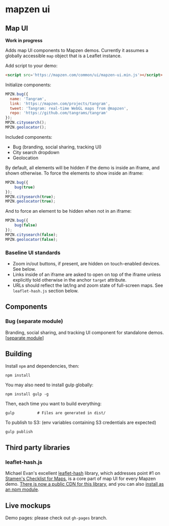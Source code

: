 mapzen ui
=========

## Map UI

**Work in progress**

Adds map UI components to Mapzen demos. Currently it assumes a globally accessible `map` object that is a Leaflet instance.

Add script to your demo:
```html
<script src='https://mapzen.com/common/ui/mapzen-ui.min.js'></script>
```

Initialize components:
```js
MPZN.bug({
  name: 'Tangram',
  link: 'https://mapzen.com/projects/tangram',
  tweet: 'Tangram: real-time WebGL maps from @mapzen',
  repo: 'https://github.com/tangrams/tangram'
});
MPZN.citysearch();
MPZN.geolocator();
```

Included components:

- Bug (branding, social sharing, tracking UI)
- City search dropdown
- Geolocation

By default, all elements will be hidden if the demo is inside an iframe, and shown otherwise. To force the elements to show inside an iframe:

```js
MPZN.bug({
	bug(true)
});
MPZN.citysearch(true);
MPZN.geolocator(true);
```

And to force an element to be hidden when not in an iframe:

```js
MPZN.bug({
	bug(false)
});
MPZN.citysearch(false);
MPZN.geolocator(false);
```

### Baseline UI standards

- Zoom in/out buttons, if present, are hidden on touch-enabled devices. See below.
- Links inside of an iframe are asked to open on top of the iframe unless explicitly told otherwise in the anchor `target` attribute.
- URLs should reflect the lat/lng and zoom state of full-screen maps. See `leaflet-hash.js` section below.

## Components

### Bug (separate module)

Branding, social sharing, and tracking UI component for standalone demos. [[separate module](https://github.com/mapzen/ui/tree/master/src/components/bug)]

## Building

Install `npm` and dependencies, then:

```
npm install
```

You may also need to install gulp globally:

```
npm install gulp -g
```

Then, each time you want to build everything:

```shell
gulp          # Files are generated in dist/
```

To publish to S3: (env variables containing S3 credentials are expected)

```shell
gulp publish
```

## Third party libraries

### leaflet-hash.js

Michael Evan's excellent [leaflet-hash](https://github.com/mlevans/leaflet-hash) library, which addresses point #1 on [Stamen's Checklist for Maps](http://content.stamen.com/stamens-checklist-for-maps), is a core part of map UI for every Mapzen demo. [There is now a public CDN for this library](https://cdnjs.com/libraries/leaflet-hash), and you can also [install as an npm module](https://www.npmjs.com/package/leaflet-hash).

## Live mockups

Demo pages: please check out `gh-pages` branch.
